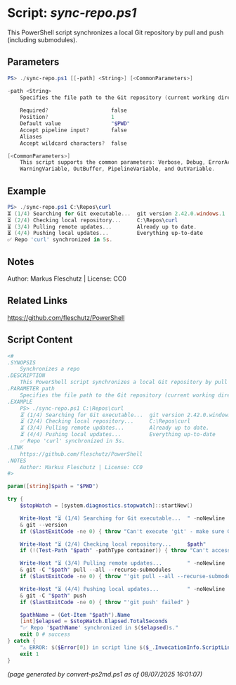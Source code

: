 Script: *sync-repo.ps1*
========================

This PowerShell script synchronizes a local Git repository by pull and push (including submodules).

Parameters
----------
```powershell
PS> ./sync-repo.ps1 [[-path] <String>] [<CommonParameters>]

-path <String>
    Specifies the file path to the Git repository (current working directory by default)
    
    Required?                    false
    Position?                    1
    Default value                "$PWD"
    Accept pipeline input?       false
    Aliases                      
    Accept wildcard characters?  false

[<CommonParameters>]
    This script supports the common parameters: Verbose, Debug, ErrorAction, ErrorVariable, WarningAction, 
    WarningVariable, OutBuffer, PipelineVariable, and OutVariable.
```

Example
-------
```powershell
PS> ./sync-repo.ps1 C:\Repos\curl
⏳ (1/4) Searching for Git executable...  git version 2.42.0.windows.1
⏳ (2/4) Checking local repository...     C:\Repos\curl
⏳ (3/4) Pulling remote updates...        Already up to date.
⏳ (4/4) Pushing local updates...         Everything up-to-date
✅ Repo 'curl' synchronized in 5s.

```

Notes
-----
Author: Markus Fleschutz | License: CC0

Related Links
-------------
https://github.com/fleschutz/PowerShell

Script Content
--------------
```powershell
<#
.SYNOPSIS
	Synchronizes a repo 
.DESCRIPTION
	This PowerShell script synchronizes a local Git repository by pull and push (including submodules).
.PARAMETER path
	Specifies the file path to the Git repository (current working directory by default)
.EXAMPLE
	PS> ./sync-repo.ps1 C:\Repos\curl
	⏳ (1/4) Searching for Git executable...  git version 2.42.0.windows.1
	⏳ (2/4) Checking local repository...     C:\Repos\curl
	⏳ (3/4) Pulling remote updates...        Already up to date.
	⏳ (4/4) Pushing local updates...         Everything up-to-date
	✅ Repo 'curl' synchronized in 5s.
.LINK
	https://github.com/fleschutz/PowerShell
.NOTES
	Author: Markus Fleschutz | License: CC0
#>

param([string]$path = "$PWD")

try {
	$stopWatch = [system.diagnostics.stopwatch]::startNew()

	Write-Host "⏳ (1/4) Searching for Git executable...  " -noNewline
 	& git --version
 	if ($lastExitCode -ne 0) { throw "Can't execute 'git' - make sure Git is installed and available" }

	Write-Host "⏳ (2/4) Checking local repository...     $path"
	if (!(Test-Path "$path" -pathType container)) { throw "Can't access folder: $path" }

	Write-Host "⏳ (3/4) Pulling remote updates...        " -noNewline
	& git -C "$path" pull --all --recurse-submodules
	if ($lastExitCode -ne 0) { throw "'git pull --all --recurse-submodes' failed" }

	Write-Host "⏳ (4/4) Pushing local updates...         " -noNewline
	& git -C "$path" push
	if ($lastExitCode -ne 0) { throw "'git push' failed" }

	$pathName = (Get-Item "$path").Name
	[int]$elapsed = $stopWatch.Elapsed.TotalSeconds
	"✅ Repo '$pathName' synchronized in $($elapsed)s."
	exit 0 # success
} catch {
	"⚠️ ERROR: $($Error[0]) in script line $($_.InvocationInfo.ScriptLineNumber)."
	exit 1
}
```

*(page generated by convert-ps2md.ps1 as of 08/07/2025 16:01:07)*
